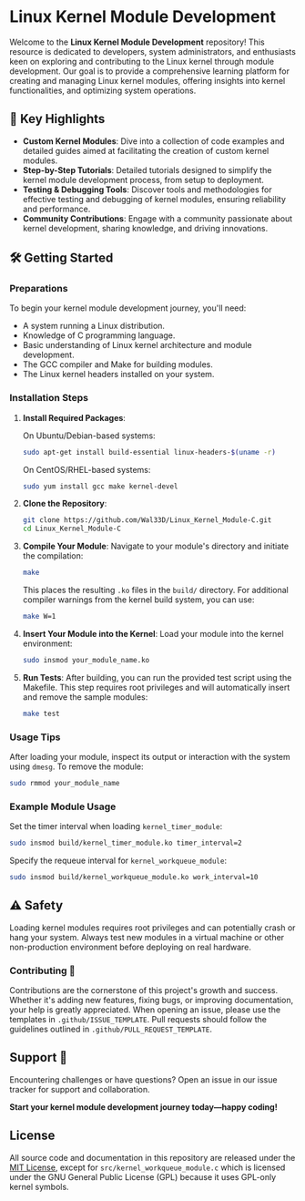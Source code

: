 # Linux Kernel Module Development

Welcome to the **Linux Kernel Module Development** repository! This resource is dedicated to developers, system administrators, and enthusiasts keen on exploring and contributing to the Linux kernel through module development. Our goal is to provide a comprehensive learning platform for creating and managing Linux kernel modules, offering insights into kernel functionalities, and optimizing system operations.

## 🚀 Key Highlights

- **Custom Kernel Modules**: Dive into a collection of code examples and detailed guides aimed at facilitating the creation of custom kernel modules.
- **Step-by-Step Tutorials**: Detailed tutorials designed to simplify the kernel module development process, from setup to deployment.
- **Testing & Debugging Tools**: Discover tools and methodologies for effective testing and debugging of kernel modules, ensuring reliability and performance.
- **Community Contributions**: Engage with a community passionate about kernel development, sharing knowledge, and driving innovations.

## 🛠 Getting Started

### Preparations

To begin your kernel module development journey, you'll need:
- A system running a Linux distribution.
- Knowledge of C programming language.
- Basic understanding of Linux kernel architecture and module development.
- The GCC compiler and Make for building modules.
- The Linux kernel headers installed on your system.

### Installation Steps

1. **Install Required Packages**:

   On Ubuntu/Debian-based systems:
   ```bash
   sudo apt-get install build-essential linux-headers-$(uname -r)
   ```

   On CentOS/RHEL-based systems:
   ```bash
   sudo yum install gcc make kernel-devel
   ```

2. **Clone the Repository**:
   ```bash
   git clone https://github.com/Wal33D/Linux_Kernel_Module-C.git
   cd Linux_Kernel_Module-C
   ```

3. **Compile Your Module**:
   Navigate to your module's directory and initiate the compilation:
   ```bash
   make
   ```
   This places the resulting `.ko` files in the `build/` directory.
   For additional compiler warnings from the kernel build system, you can use:
   ```bash
   make W=1
   ```

4. **Insert Your Module into the Kernel**:
    Load your module into the kernel environment:
    ```bash
    sudo insmod your_module_name.ko
    ```

5. **Run Tests**:
    After building, you can run the provided test script using the Makefile. This step requires root privileges and will automatically insert and remove the sample modules:
    ```bash
    make test
    ```

### Usage Tips

After loading your module, inspect its output or interaction with the system using `dmesg`. To remove the module:
```bash
sudo rmmod your_module_name
```

### Example Module Usage

Set the timer interval when loading `kernel_timer_module`:

```bash
sudo insmod build/kernel_timer_module.ko timer_interval=2
```

Specify the requeue interval for `kernel_workqueue_module`:

```bash
sudo insmod build/kernel_workqueue_module.ko work_interval=10
```

## ⚠️ Safety

Loading kernel modules requires root privileges and can potentially crash or hang
your system. Always test new modules in a virtual machine or other
non-production environment before deploying on real hardware.

### Contributing 🤝

Contributions are the cornerstone of this project's growth and success. Whether it's adding new features, fixing bugs, or improving documentation, your help is greatly appreciated. When opening an issue, please use the templates in `.github/ISSUE_TEMPLATE`. Pull requests should follow the guidelines outlined in `.github/PULL_REQUEST_TEMPLATE`.

## Support 🤗

Encountering challenges or have questions? Open an issue in our issue tracker for support and collaboration.

**Start your kernel module development journey today—happy coding!**

## License

All source code and documentation in this repository are released under the [MIT License](LICENSE),
except for `src/kernel_workqueue_module.c` which is licensed under the GNU
General Public License (GPL) because it uses GPL-only kernel symbols.
